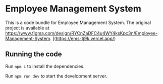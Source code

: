 
  # Employee Management System

  This is a code bundle for Employee Management System. The original project is available at https://www.figma.com/design/RYCnZaDFC4u4WY4ksKpc3n/Employee-Management-System.
](https://ems-tj9k.vercel.app/)
  ## Running the code

  Run `npm i` to install the dependencies.

  Run `npm run dev` to start the development server.
  
